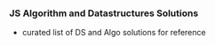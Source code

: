 ### JS Algorithm and Datastructures Solutions
  - curated list of DS and Algo solutions for reference
